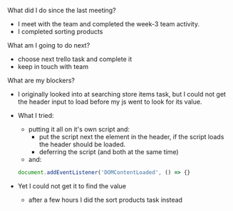 What did I do since the last meeting?
- I meet with the team and completed the week-3 team activity.
- I completed sorting products

What am I going to do next?
- choose next trello task and complete it
- keep in touch with team

What are my blockers?
- I originally looked into at searching store items task, but I could not get the header input to load before my js went to look for its value.

- What I tried:
    - putting it all on it's own script and:
        - put the script next the element in the header, if the script loads the header should be loaded.
        - deferring the script (and both at the same time)
    - and:
    ```js 
    document.addEventListener('DOMContentLoaded', () => {}
    ```

- Yet I could not get it to find the value
    - after a few hours I did the sort products task instead

